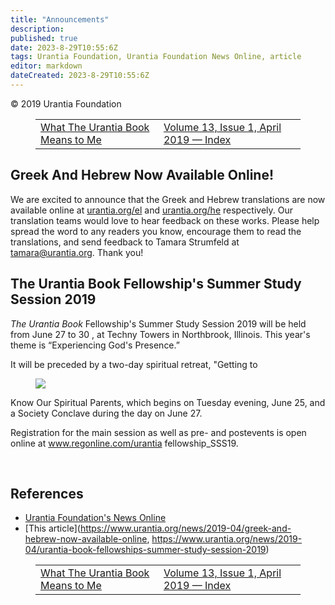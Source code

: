 ```yaml
---
title: "Announcements"
description: 
published: true
date: 2023-8-29T10:55:6Z
tags: Urantia Foundation, Urantia Foundation News Online, article
editor: markdown
dateCreated: 2023-8-29T10:55:6Z
---
```


<p class="v-card v-sheet theme--light gray lighten-3 px-2">© 2019 Urantia Foundation</p>
<figure class="table chapter-navigator">
  <table>
    <tbody>
      <tr>
        <td>
        <a href="/en/article/Simonas_Jurgionis/What_The_Urantia_Book_Means_to_Me">
          <span class="mdi mdi-arrow-left-drop-circle"></span><span class="pl-2">What The Urantia Book Means to Me </span>
        </a>
        </td>
        <td>
        <a href="/en/index/articles_uf_news_online#volume-13-issue-1-april-2019">
          <span class="mdi mdi-book-open-variant"></span><span class="pl-2">Volume 13, Issue 1, April 2019 — Index</span>
        </a>
        </td>
        <td>
        </td>
      </tr>
    </tbody>
  </table>
</figure>


## Greek And Hebrew Now Available Online!

We are excited to announce that the Greek and Hebrew translations are now available online at [urantia.org/el](https://www.urantia.org/el) and [urantia.org/he](https://www.urantia.org/he) respectively. Our translation teams would love to hear feedback on these works. Please help spread the word to any readers you know, encourage them to read the translations, and send feedback to Tamara Strumfeld at tamara@urantia.org. Thank you!

## The Urantia Book Fellowship's Summer Study Session 2019

_The Urantia Book_ Fellowship's Summer Study Session 2019 will be held from June 27 to 30 , at Techny Towers in Northbrook, Illinois. This year's theme is “Experiencing God's Presence.”

It will be preceded by a two-day spiritual retreat, "Getting to

<figure id="Figure_1" class="image urantiapedia image-style-align-right">
<img src="/image/article/UF_News_Online/2019_04/039.jpg">
</figure>

Know Our Spiritual Parents, which begins on Tuesday evening, June 25, and a Society Conclave during the day on June 27.

Registration for the main session as well as pre- and postevents is open online at www.regonline.com/urantia fellowship_SSS19.

<br style="clear:both;"/>





## References

- [Urantia Foundation's News Online](https://www.urantia.org/urantia-foundation/newsletter-pdf-archives)
- [This article](https://www.urantia.org/news/2019-04/greek-and-hebrew-now-available-online, https://www.urantia.org/news/2019-04/urantia-book-fellowships-summer-study-session-2019)

<figure class="table chapter-navigator">
  <table>
    <tbody>
      <tr>
        <td>
        <a href="/en/article/Simonas_Jurgionis/What_The_Urantia_Book_Means_to_Me">
          <span class="mdi mdi-arrow-left-drop-circle"></span><span class="pl-2">What The Urantia Book Means to Me </span>
        </a>
        </td>
        <td>
        <a href="/en/index/articles_uf_news_online#volume-13-issue-1-april-2019">
          <span class="mdi mdi-book-open-variant"></span><span class="pl-2">Volume 13, Issue 1, April 2019 — Index</span>
        </a>
        </td>
        <td>
        </td>
      </tr>
    </tbody>
  </table>
</figure>
